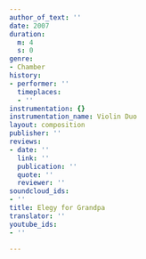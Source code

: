 ```yaml
---
author_of_text: ''
date: 2007
duration:
  m: 4
  s: 0
genre:
- Chamber
history:
- performer: ''
  timeplaces:
  - ''
instrumentation: {}
instrumentation_name: Violin Duo
layout: composition
publisher: ''
reviews:
- date: ''
  link: ''
  publication: ''
  quote: ''
  reviewer: ''
soundcloud_ids:
- ''
title: Elegy for Grandpa
translator: ''
youtube_ids:
- ''

---
```

